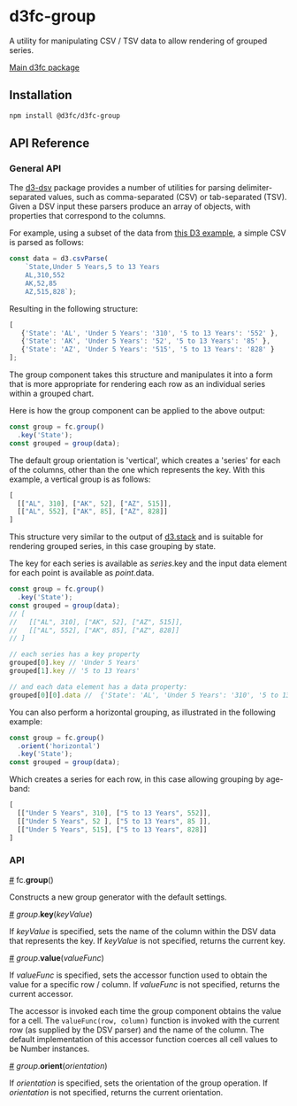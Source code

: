 # d3fc-group

A utility for manipulating CSV / TSV data to allow rendering of grouped series.

[Main d3fc package](https://github.com/d3fc/d3fc)

## Installation

```bash
npm install @d3fc/d3fc-group
```

## API Reference

### General API

The [d3-dsv](https://github.com/d3/d3-dsv) package provides a number of utilities for parsing delimiter-separated values, such as comma-separated (CSV) or tab-separated (TSV). Given a DSV input these parsers produce an array of objects, with properties that correspond to the columns.

For example, using a subset of the data from [this D3 example](https://bl.ocks.org/mbostock/3887051), a simple CSV is parsed as follows:

```javascript
const data = d3.csvParse(
    `State,Under 5 Years,5 to 13 Years
    AL,310,552
    AK,52,85
    AZ,515,828`);
```

Resulting in the following structure:

```javascript
[
   {'State': 'AL', 'Under 5 Years': '310', '5 to 13 Years': '552' },
   {'State': 'AK', 'Under 5 Years': '52', '5 to 13 Years': '85' },
   {'State': 'AZ', 'Under 5 Years': '515', '5 to 13 Years': '828' }
];
```

The group component takes this structure and manipulates it into a form that is more appropriate for rendering each row as an individual series within a grouped chart.

Here is how the group component can be applied to the above output:

```javascript
const group = fc.group()
  .key('State');
const grouped = group(data);
```

The default group orientation is 'vertical', which creates a 'series' for each of the columns, other than the one which represents the key. With this example, a vertical group is as follows:

```javascript
[
  [["AL", 310], ["AK", 52], ["AZ", 515]],
  [["AL", 552], ["AK", 85], ["AZ", 828]]
]
```

This structure very similar to the output of [d3.stack](https://github.com/d3/d3-shape#stacks) and is suitable for rendering grouped series, in this case grouping by state.

The key for each series is available as *series*.key and the input data element for each point is available as *point*.data.

```javascript
const group = fc.group()
  .key('State');
const grouped = group(data);
// [
//   [["AL", 310], ["AK", 52], ["AZ", 515]],
//   [["AL", 552], ["AK", 85], ["AZ", 828]]
// ]

// each series has a key property
grouped[0].key // 'Under 5 Years'
grouped[1].key // '5 to 13 Years'

// and each data element has a data property:
grouped[0][0].data //  {'State': 'AL', 'Under 5 Years': '310', '5 to 13 Years': '552' }
```

You can also perform a horizontal grouping, as illustrated in the following example:

```javascript
const group = fc.group()
  .orient('horizontal')
  .key('State');
const grouped = group(data);
```

Which creates a series for each row, in this case allowing grouping by age-band:

```javascript
[
  [["Under 5 Years", 310], ["5 to 13 Years", 552]],
  [["Under 5 Years", 52 ], ["5 to 13 Years", 85 ]],
  [["Under 5 Years", 515], ["5 to 13 Years", 828]]
]
```


### API

<a name="group" href="#group">#</a> fc.**group**()

Constructs a new group generator with the default settings.

<a name="group_key" href="#group_key">#</a> *group*.**key**(*keyValue*)

If *keyValue* is specified, sets the name of the column within the DSV data that represents the key. If *keyValue* is not specified, returns the current key.

<a name="group_value" href="#group_value">#</a> *group*.**value**(*valueFunc*)

If *valueFunc* is specified, sets the accessor function used to obtain the value for a specific row / column. If *valueFunc* is not specified, returns the current accessor.

The accessor is invoked each time the group component obtains the value for a cell. The `valueFunc(row, column)` function is invoked with the current row (as supplied by the DSV parser) and the name of the column. The default implementation of this accessor function coerces all cell values to be Number instances.

<a name="group_orient" href="#group_orient">#</a> *group*.**orient**(*orientation*)

If *orientation* is specified, sets the orientation of the group operation. If *orientation* is not specified, returns the current orientation.
